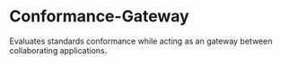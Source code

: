 # Conformance-Gateway
Evaluates standards conformance while acting as an gateway between collaborating applications.
